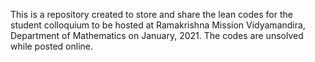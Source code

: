This is a repository created to store and share the lean codes for the student colloquium to be hosted at Ramakrishna Mission Vidyamandira, Department of Mathematics on January, 2021. The codes are unsolved while posted online.
